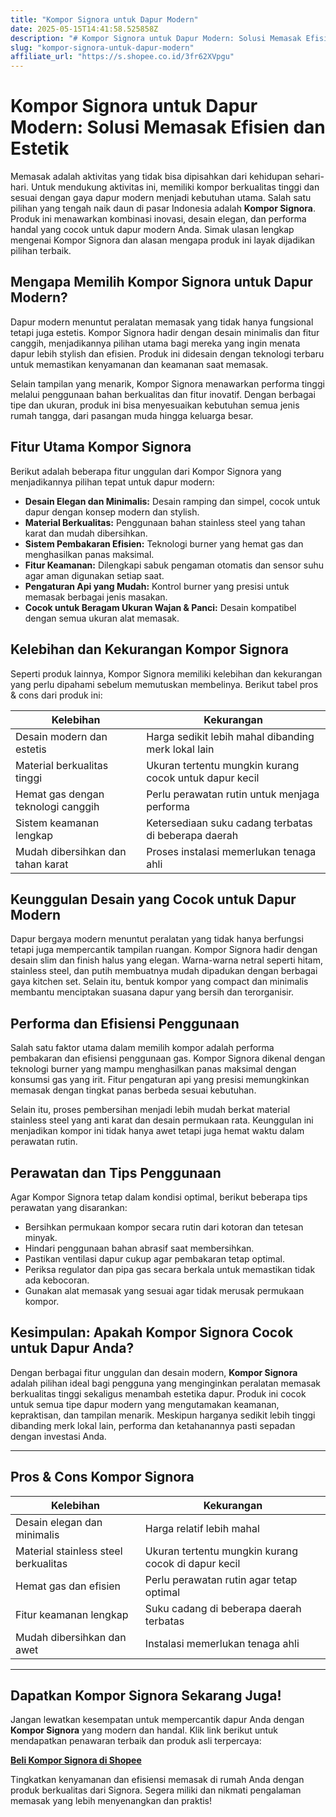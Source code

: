 ```yaml
---
title: "Kompor Signora untuk Dapur Modern"
date: 2025-05-15T14:41:58.525858Z
description: "# Kompor Signora untuk Dapur Modern: Solusi Memasak Efisien dan Estetik..."
slug: "kompor-signora-untuk-dapur-modern"
affiliate_url: "https://s.shopee.co.id/3fr62XVpgu"
---
```

# Kompor Signora untuk Dapur Modern: Solusi Memasak Efisien dan Estetik

Memasak adalah aktivitas yang tidak bisa dipisahkan dari kehidupan sehari-hari. Untuk mendukung aktivitas ini, memiliki kompor berkualitas tinggi dan sesuai dengan gaya dapur modern menjadi kebutuhan utama. Salah satu pilihan yang tengah naik daun di pasar Indonesia adalah **Kompor Signora**. Produk ini menawarkan kombinasi inovasi, desain elegan, dan performa handal yang cocok untuk dapur modern Anda. Simak ulasan lengkap mengenai Kompor Signora dan alasan mengapa produk ini layak dijadikan pilihan terbaik.

## Mengapa Memilih Kompor Signora untuk Dapur Modern?

Dapur modern menuntut peralatan memasak yang tidak hanya fungsional tetapi juga estetis. Kompor Signora hadir dengan desain minimalis dan fitur canggih, menjadikannya pilihan utama bagi mereka yang ingin menata dapur lebih stylish dan efisien. Produk ini didesain dengan teknologi terbaru untuk memastikan kenyamanan dan keamanan saat memasak.

Selain tampilan yang menarik, Kompor Signora menawarkan performa tinggi melalui penggunaan bahan berkualitas dan fitur inovatif. Dengan berbagai tipe dan ukuran, produk ini bisa menyesuaikan kebutuhan semua jenis rumah tangga, dari pasangan muda hingga keluarga besar.

## Fitur Utama Kompor Signora

Berikut adalah beberapa fitur unggulan dari Kompor Signora yang menjadikannya pilihan tepat untuk dapur modern:

- **Desain Elegan dan Minimalis:** Desain ramping dan simpel, cocok untuk dapur dengan konsep modern dan stylish.
- **Material Berkualitas:** Penggunaan bahan stainless steel yang tahan karat dan mudah dibersihkan.
- **Sistem Pembakaran Efisien:** Teknologi burner yang hemat gas dan menghasilkan panas maksimal.
- **Fitur Keamanan:** Dilengkapi sabuk pengaman otomatis dan sensor suhu agar aman digunakan setiap saat.
- **Pengaturan Api yang Mudah:** Kontrol burner yang presisi untuk memasak berbagai jenis masakan.
- **Cocok untuk Beragam Ukuran Wajan & Panci:** Desain kompatibel dengan semua ukuran alat memasak.

## Kelebihan dan Kekurangan Kompor Signora

Seperti produk lainnya, Kompor Signora memiliki kelebihan dan kekurangan yang perlu dipahami sebelum memutuskan membelinya. Berikut tabel pros & cons dari produk ini:

| Kelebihan                          | Kekurangan                                |
|-------------------------------------|-------------------------------------------|
| Desain modern dan estetis         | Harga sedikit lebih mahal dibanding merk lokal lain |
| Material berkualitas tinggi       | Ukuran tertentu mungkin kurang cocok untuk dapur kecil |
| Hemat gas dengan teknologi canggih | Perlu perawatan rutin untuk menjaga performa |
| Sistem keamanan lengkap          | Ketersediaan suku cadang terbatas di beberapa daerah |
| Mudah dibersihkan dan tahan karat | Proses instalasi memerlukan tenaga ahli |

## Keunggulan Desain yang Cocok untuk Dapur Modern

Dapur bergaya modern menuntut peralatan yang tidak hanya berfungsi tetapi juga mempercantik tampilan ruangan. Kompor Signora hadir dengan desain slim dan finish halus yang elegan. Warna-warna netral seperti hitam, stainless steel, dan putih membuatnya mudah dipadukan dengan berbagai gaya kitchen set. Selain itu, bentuk kompor yang compact dan minimalis membantu menciptakan suasana dapur yang bersih dan terorganisir.

## Performa dan Efisiensi Penggunaan

Salah satu faktor utama dalam memilih kompor adalah performa pembakaran dan efisiensi penggunaan gas. Kompor Signora dikenal dengan teknologi burner yang mampu menghasilkan panas maksimal dengan konsumsi gas yang irit. Fitur pengaturan api yang presisi memungkinkan memasak dengan tingkat panas berbeda sesuai kebutuhan.

Selain itu, proses pembersihan menjadi lebih mudah berkat material stainless steel yang anti karat dan desain permukaan rata. Keunggulan ini menjadikan kompor ini tidak hanya awet tetapi juga hemat waktu dalam perawatan rutin.

## Perawatan dan Tips Penggunaan

Agar Kompor Signora tetap dalam kondisi optimal, berikut beberapa tips perawatan yang disarankan:

- Bersihkan permukaan kompor secara rutin dari kotoran dan tetesan minyak.
- Hindari penggunaan bahan abrasif saat membersihkan.
- Pastikan ventilasi dapur cukup agar pembakaran tetap optimal.
- Periksa regulator dan pipa gas secara berkala untuk memastikan tidak ada kebocoran.
- Gunakan alat memasak yang sesuai agar tidak merusak permukaan kompor.

## Kesimpulan: Apakah Kompor Signora Cocok untuk Dapur Anda?

Dengan berbagai fitur unggulan dan desain modern, **Kompor Signora** adalah pilihan ideal bagi pengguna yang menginginkan peralatan memasak berkualitas tinggi sekaligus menambah estetika dapur. Produk ini cocok untuk semua tipe dapur modern yang mengutamakan keamanan, kepraktisan, dan tampilan menarik. Meskipun harganya sedikit lebih tinggi dibanding merk lokal lain, performa dan ketahanannya pasti sepadan dengan investasi Anda.

---

## Pros & Cons Kompor Signora

| **Kelebihan**                         | **Kekurangan**                              |
|--------------------------------------|--------------------------------------------|
| Desain elegan dan minimalis       | Harga relatif lebih mahal               |
| Material stainless steel berkualitas | Ukuran tertentu mungkin kurang cocok di dapur kecil |
| Hemat gas dan efisien             | Perlu perawatan rutin agar tetap optimal |
| Fitur keamanan lengkap            | Suku cadang di beberapa daerah terbatas |
| Mudah dibersihkan dan awet       | Instalasi memerlukan tenaga ahli     |

---

## Dapatkan Kompor Signora Sekarang Juga!

Jangan lewatkan kesempatan untuk mempercantik dapur Anda dengan **Kompor Signora** yang modern dan handal. Klik link berikut untuk mendapatkan penawaran terbaik dan produk asli terpercaya:

[**Beli Kompor Signora di Shopee**](https://s.shopee.co.id/3fr62XVpgu)

Tingkatkan kenyamanan dan efisiensi memasak di rumah Anda dengan produk berkualitas dari Signora. Segera miliki dan nikmati pengalaman memasak yang lebih menyenangkan dan praktis!
